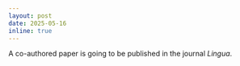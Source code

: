 ```yaml
---
layout: post
date: 2025-05-16
inline: true
---
```

A co-authored paper is going to be published in the journal <i>Lingua</i>.